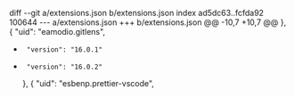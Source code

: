 diff --git a/extensions.json b/extensions.json
index ad5dc63..fcfda92 100644
--- a/extensions.json
+++ b/extensions.json
@@ -10,7 +10,7 @@
     },
     {
       "uid": "eamodio.gitlens",
-      "version": "16.0.1"
+      "version": "16.0.2"
     },
     {
       "uid": "esbenp.prettier-vscode",
